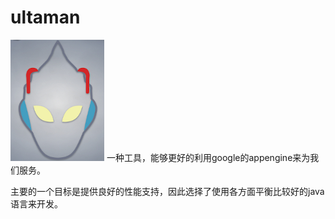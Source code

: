 ultaman
===
<img src="ultaman.png"/>
一种工具，能够更好的利用google的appengine来为我们服务。

主要的一个目标是提供良好的性能支持，因此选择了使用各方面平衡比较好的java语言来开发。